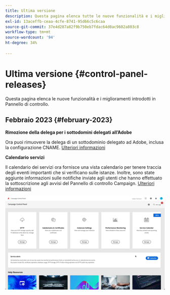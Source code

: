 ```yaml
---
title: Ultima versione
description: Questa pagina elenca tutte le nuove funzionalità e i miglioramenti introdotti in Pannello di controllo
exl-id: 13aceffb-ceaa-4cfe-8741-95d66c5c6caa
source-git-commit: 37e4d287a82f9b750eb7fdac64d0ac9602a803c8
workflow-type: tm+mt
source-wordcount: '94'
ht-degree: 34%

---
```


# Ultima versione {#control-panel-releases}

Questa pagina elenca le nuove funzionalità e i miglioramenti introdotti in Pannello di controllo.

## Febbraio 2023 {#february-2023}

**Rimozione della delega per i sottodomini delegati all’Adobe**

Ora puoi rimuovere la delega di un sottodominio delegato ad Adobe, inclusa la configurazione CNAME. [Ulteriori informazioni](../subdomains-certificates/using/remove-delegated-subdomains.md)

**Calendario servizi**

Il calendario dei servizi ora fornisce una vista calendario per tenere traccia degli eventi importanti che si verificano sulle istanze. Inoltre, sono state aggiunte informazioni sulle notifiche inviate agli utenti che hanno effettuato la sottoscrizione agli avvisi del Pannello di controllo Campaign. [Ulteriori informazioni](../service-events/service-events.md)

![](assets/do-not-localize/gif-calendar.gif)
